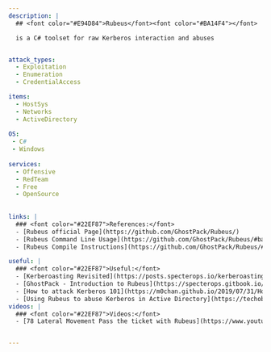 ```yaml
---
description: |
  ## <font color="#E94D84">Rubeus</font><font color="#BA14F4"></font>

  is a C# toolset for raw Kerberos interaction and abuses


attack_types:
  - Exploitation
  - Enumeration
  - CredentialAccess

items:
  - HostSys
  - Networks
  - ActiveDirectory
  
OS:
 - C#
 - Windows
  
services:
  - Offensive
  - RedTeam
  - Free
  - OpenSource
  
  
links: |
  ### <font color="#22EF87">References:</font>
  - [Rubeus official Page](https://github.com/GhostPack/Rubeus/)
  - [Rubeus Command Line Usage](https://github.com/GhostPack/Rubeus/#background)
  - [Rubeus Compile Instructions](https://github.com/GhostPack/Rubeus/#compile-instructions)

useful: |
  ### <font color="#22EF87">Useful:</font>
  - [Kerberoasting Revisited](https://posts.specterops.io/kerberoasting-revisited-d434351bd4d1)
  - [GhostPack - Introduction to Rubeus](https://specterops.gitbook.io/ghostpack/rubeus/introduction)
  - [How to attack Kerberos 101](https://m0chan.github.io/2019/07/31/How-To-Attack-Kerberos-101.html)
  - [Using Rubeus to abuse Kerberos in Active Directory](https://techobsessed.blog/blog/kerberoasting-in-active-directory)
videos: | 
  ### <font color="#22EF87">Videos:</font>
  - [78 Lateral Movement Pass the ticket with Rubeus](https://www.youtube.com/watch?v=EonKqncQdV8)


---
```



